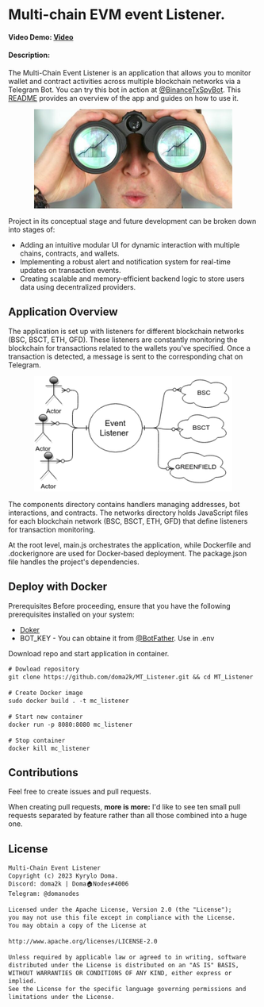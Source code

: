 
# Multi-chain EVM event Listener.
#### Video Demo:  [Video](https://www.youtube.com/watch?v=HdUmSqjAA2w&t=7s)
#### Description:
The Multi-Chain Event Listener is an application that allows you to monitor wallet and contract activities across multiple blockchain networks via a Telegram Bot. You can try this bot in action at [@BinanceTxSpyBot](https://t.me/BinanceTxSpyBot). This [README](https://github.com/doma2k/MT_Listener/blob/main/README.md) provides an overview of the app and guides on how to use it.

<p align="center">
    <img src ="./images/image.png" width="400" height="200"/>
</p>

Project in its conceptual stage and future development can be broken down into stages of:

* Adding an intuitive modular UI for dynamic interaction with multiple chains, contracts, and wallets.
* Implementing a robust alert and notification system for real-time updates on transaction events.
* Creating scalable and memory-efficient backend logic to store users data using decentralized providers.

## Application Overview

The application is set up with listeners for different blockchain networks (BSC, BSCT, ETH, GFD). These listeners are constantly monitoring the blockchain for transactions related to the wallets you've specified. Once a transaction is detected, a message is sent to the corresponding chat on Telegram.

<p align="center">
    <img src ="./images/schem.png" width="400"/>
</p>

The components directory contains handlers managing addresses, bot interactions, and contracts. The networks directory holds JavaScript files for each blockchain network (BSC, BSCT, ETH, GFD) that define listeners for transaction monitoring.

At the root level, main.js orchestrates the application, while Dockerfile and .dockerignore are used for Docker-based deployment. The package.json file handles the project's dependencies.


## Deploy with Docker
Prerequisites
Before proceeding, ensure that you have the following prerequisites installed on your system:

- [Doker](https://docs.docker.com/engine/install/)
- BOT_KEY - You can obtaine it from [@BotFather](https://t.me/BotFather). Use in .env

Download repo and start application in container.


```
# Dowload repository
git clone https://github.com/doma2k/MT_Listener.git && cd MT_Listener

# Create Docker image
sudo docker build . -t mc_listener 

# Start new container 
docker run -p 8080:8080 mc_listener 

# Stop container 
docker kill mc_listener 
```
## Contributions

Feel free to create issues and pull requests.

When creating pull requests, **more is more:** I'd like to see ten small pull requests separated by feature rather than all those combined into a huge one.

## License
```
Multi-Chain Event Listener
Copyright (c) 2023 Kyrylo Doma.
Discord: doma2k | Doma🏠Nodes#4006
Telegram: @domanodes

Licensed under the Apache License, Version 2.0 (the "License");
you may not use this file except in compliance with the License.
You may obtain a copy of the License at

http://www.apache.org/licenses/LICENSE-2.0

Unless required by applicable law or agreed to in writing, software
distributed under the License is distributed on an "AS IS" BASIS,
WITHOUT WARRANTIES OR CONDITIONS OF ANY KIND, either express or implied.
See the License for the specific language governing permissions and
limitations under the License.
```
